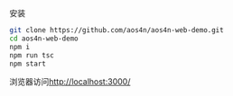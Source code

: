 安装
```bash
git clone https://github.com/aos4n/aos4n-web-demo.git
cd aos4n-web-demo
npm i
npm run tsc
npm start
```
浏览器访问[http://localhost:3000/](http://localhost:3000/)